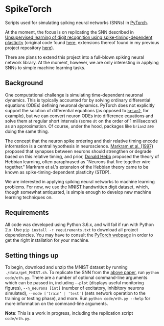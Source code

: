 # SpikeTorch

Scripts used for simulating spiking neural networks (SNNs) in [PyTorch](http://pytorch.org/).

At the moment, the focus is on replicating the SNN described in [Unsupervised learning of digit recognition using spike-timing-dependent plasticity](https://www.frontiersin.org/articles/10.3389/fncom.2015.00099/full#) (original code found [here](https://github.com/peter-u-diehl/stdp-mnist), extensions thereof found in my previous project repository [here](https://github.com/djsaunde/stdp-mnist)).

There are plans to extend this project into a full-blown spiking neural network library. At the moment, however, we are only interesting in applying SNNs to simple machine learning tasks.

## Background

One computational challenge is simulating time-dependent neuronal dynamics. This is typically accounted for by solving ordinary differential equations (ODEs) defining neuronal dynamics. PyTorch does not explicitly support the solution of differential equations (as opposed to [`brian2`](https://github.com/brian-team/brian2), for example), but we can convert neuron ODEs into difference equations and solve them at regular short intervals (some `dt` on the order of 1 millisecond) as an approximation. Of course, under the hood, packages like `brian2` are doing the same thing.

The concept that the neuron spike ordering and their relative timing encode information is a central hypothesis in neuroscience. [Markram et al. (1997)](http://www.caam.rice.edu/~caam415/lec_gab/g4/markram_etal98.pdf) proposed that synapses between neurons should strengthen or degrade based on this relative timing, and prior, [Donald Hebb](https://en.wikipedia.org/wiki/Donald_O._Hebb) proposed the theory of Hebbian learning, often paraphrased as "Neurons that fire together wire together." Markram et al.'s extension of the Hebbian theory came to be known as spike-timing-dependent plasticity (STDP). 

We are interested in applying spiking neural networks to machine learning problems. For now, we use the [MNIST handwritten digit dataset](http://yann.lecun.com/exdb/mnist/), which, though somewhat antiquated, is simple enough to develop new machine learning techniques on.

## Requirements

All code was developed using Python 3.6.x, and will fail if run with Python 2.x. Use `pip install -r requirements.txt` to download all project dependencies. You may have to consult the [PyTorch webpage](http://pytorch.org/) in order to get the right installation for your machine. 

## Setting things up

To begin, download and unzip the MNIST dataset by running `./data/get_MNIST.sh`. To replicate the SNN from the [above paper](https://www.frontiersin.org/articles/10.3389/fncom.2015.00099/full#), run `python code/eth.py`. There are a number of optional command-line arguments which can be passed in, including `--plot` (displays useful monitoring figures), `--n_neurons [int]` (number of excitatory, inhibitory neurons simulated), `--mode ['train' | 'test']` (sets network operation to the training or testing phase), and more. Run `python code/eth.py --help` for more information on the command-line arguments.

__Note__: This is a work in progress, including the replication script `code/eth.py`.